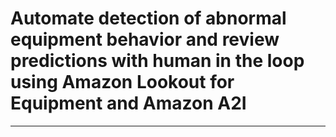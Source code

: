# Automate detection of abnormal equipment behavior and review predictions with human in the loop using Amazon Lookout for Equipment and Amazon A2I
---